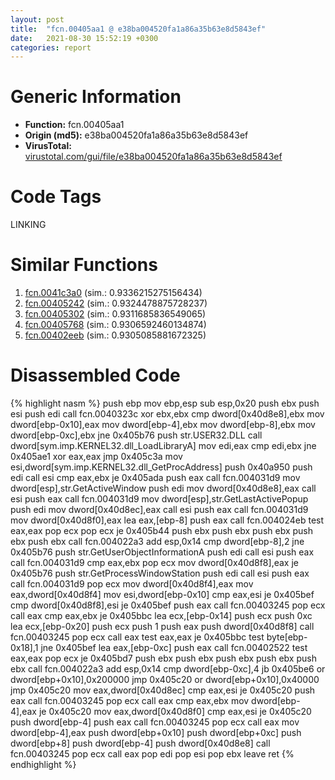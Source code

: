 ```yaml
---
layout: post
title:  "fcn.00405aa1 @ e38ba004520fa1a86a35b63e8d5843ef"
date:   2021-08-30 15:52:19 +0300
categories: report
---
```


# Generic Information
- **Function:** fcn.00405aa1
- **Origin (md5):** e38ba004520fa1a86a35b63e8d5843ef
- **VirusTotal:** [virustotal.com/gui/file/e38ba004520fa1a86a35b63e8d5843ef][virustotal_ref]

# Code Tags
<span class="tag" id="LINKING">LINKING</span>


# Similar Functions

1. [fcn.0041c3a0][similar_1_ref] (sim.: 0.9336215275156434)
2. [fcn.00405242][similar_2_ref] (sim.: 0.9324478875728237)
3. [fcn.00405302][similar_3_ref] (sim.: 0.9311685836549065)
4. [fcn.00405768][similar_4_ref] (sim.: 0.9306592460134874)
5. [fcn.00402eeb][similar_5_ref] (sim.: 0.9305085881672325)


# Disassembled Code

{% highlight nasm %}
push ebp
mov ebp,esp
sub esp,0x20
push ebx
push esi
push edi
call fcn.0040323c
xor ebx,ebx
cmp dword[0x40d8e8],ebx
mov dword[ebp-0x10],eax
mov dword[ebp-4],ebx
mov dword[ebp-8],ebx
mov dword[ebp-0xc],ebx
jne 0x405b76
push str.USER32.DLL
call dword[sym.imp.KERNEL32.dll_LoadLibraryA]
mov edi,eax
cmp edi,ebx
jne 0x405ae1
xor eax,eax
jmp 0x405c3a
mov esi,dword[sym.imp.KERNEL32.dll_GetProcAddress]
push 0x40a950
push edi
call esi
cmp eax,ebx
je 0x405ada
push eax
call fcn.004031d9
mov dword[esp],str.GetActiveWindow
push edi
mov dword[0x40d8e8],eax
call esi
push eax
call fcn.004031d9
mov dword[esp],str.GetLastActivePopup
push edi
mov dword[0x40d8ec],eax
call esi
push eax
call fcn.004031d9
mov dword[0x40d8f0],eax
lea eax,[ebp-8]
push eax
call fcn.004024eb
test eax,eax
pop ecx
pop ecx
je 0x405b44
push ebx
push ebx
push ebx
push ebx
push ebx
call fcn.004022a3
add esp,0x14
cmp dword[ebp-8],2
jne 0x405b76
push str.GetUserObjectInformationA
push edi
call esi
push eax
call fcn.004031d9
cmp eax,ebx
pop ecx
mov dword[0x40d8f8],eax
je 0x405b76
push str.GetProcessWindowStation
push edi
call esi
push eax
call fcn.004031d9
pop ecx
mov dword[0x40d8f4],eax
mov eax,dword[0x40d8f4]
mov esi,dword[ebp-0x10]
cmp eax,esi
je 0x405bef
cmp dword[0x40d8f8],esi
je 0x405bef
push eax
call fcn.00403245
pop ecx
call eax
cmp eax,ebx
je 0x405bbc
lea ecx,[ebp-0x14]
push ecx
push 0xc
lea ecx,[ebp-0x20]
push ecx
push 1
push eax
push dword[0x40d8f8]
call fcn.00403245
pop ecx
call eax
test eax,eax
je 0x405bbc
test byte[ebp-0x18],1
jne 0x405bef
lea eax,[ebp-0xc]
push eax
call fcn.00402522
test eax,eax
pop ecx
je 0x405bd7
push ebx
push ebx
push ebx
push ebx
push ebx
call fcn.004022a3
add esp,0x14
cmp dword[ebp-0xc],4
jb 0x405be6
or dword[ebp+0x10],0x200000
jmp 0x405c20
or dword[ebp+0x10],0x40000
jmp 0x405c20
mov eax,dword[0x40d8ec]
cmp eax,esi
je 0x405c20
push eax
call fcn.00403245
pop ecx
call eax
cmp eax,ebx
mov dword[ebp-4],eax
je 0x405c20
mov eax,dword[0x40d8f0]
cmp eax,esi
je 0x405c20
push dword[ebp-4]
push eax
call fcn.00403245
pop ecx
call eax
mov dword[ebp-4],eax
push dword[ebp+0x10]
push dword[ebp+0xc]
push dword[ebp+8]
push dword[ebp-4]
push dword[0x40d8e8]
call fcn.00403245
pop ecx
call eax
pop edi
pop esi
pop ebx
leave 
ret 
{% endhighlight %}


[similar_1_ref]: /report/fcn.0041c3a0@6c5b0418e4a4c57d99cda47d2717045d
[similar_2_ref]: /report/fcn.00405242@73677cb40830e94fbfb5483ff33e40b9
[similar_3_ref]: /report/fcn.00405302@88c77a55c813a535f04a021f665ec5b4
[similar_4_ref]: /report/fcn.00405768@510c8408eb3f0420e19240592ddc0b5b
[similar_5_ref]: /report/fcn.00402eeb@4b23380b9a3d725ff34b4863334d2fd1
[virustotal_ref]: https://www.virustotal.com/gui/file/e38ba004520fa1a86a35b63e8d5843ef